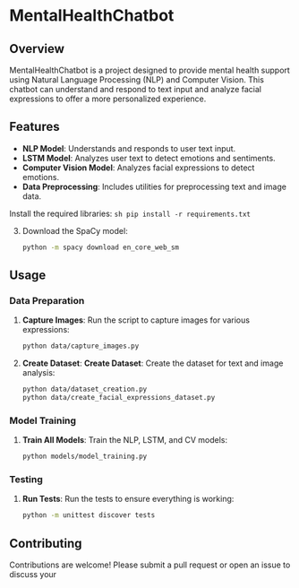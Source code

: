 # MentalHealthChatbot

## Overview

MentalHealthChatbot is a project designed to provide mental health support using Natural Language Processing (NLP) and Computer Vision. This chatbot can understand and respond to text input and analyze facial expressions to offer a more personalized experience.

## Features

- **NLP Model**: Understands and responds to user text input.
- **LSTM Model**: Analyzes user text to detect emotions and sentiments.
- **Computer Vision Model**: Analyzes facial expressions to detect emotions.
- **Data Preprocessing**: Includes utilities for preprocessing text and image data.

Install the required libraries:
    ```sh
    pip install -r requirements.txt
    ```

3. Download the SpaCy model:
    ```sh
    python -m spacy download en_core_web_sm
    ```

## Usage

### Data Preparation

1. **Capture Images**:
    Run the script to capture images for various expressions:
    ```sh
    python data/capture_images.py
    ```

2. **Create Dataset**:
**Create Dataset**:
    Create the dataset for text and image analysis:
    ```sh
    python data/dataset_creation.py
    python data/create_facial_expressions_dataset.py
    ```

### Model Training

1. **Train All Models**:
    Train the NLP, LSTM, and CV models:
    ```sh
    python models/model_training.py
    ```

### Testing

1. **Run Tests**:
    Run the tests to ensure everything is working:
    ```sh
    python -m unittest discover tests
    ```

## Contributing

Contributions are welcome! Please submit a pull request or open an issue to discuss your 